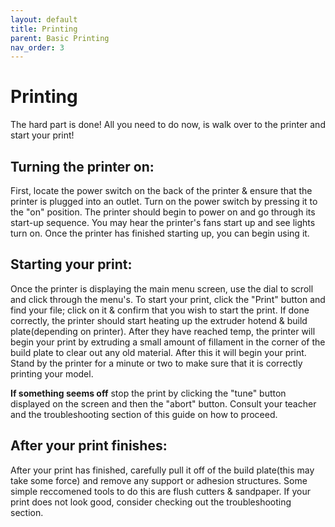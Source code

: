 ```yaml
---
layout: default
title: Printing
parent: Basic Printing
nav_order: 3
---
```


# Printing

The hard part is done! All you need to do now, is walk over to the printer and start your print!

## Turning the printer on:

First, locate the power switch on the back of the printer & ensure that the printer is plugged into an outlet. Turn on the power switch by pressing it to the "on" position. The printer should begin to power on and go through its start-up sequence. You may hear the printer's fans start up and see lights turn on. Once the printer has finished starting up, you can begin using it.  

## Starting your print:

Once the printer is displaying the main menu screen, use the dial to scroll and click through the menu's. To start your print, click the "Print" button and find your file; click on it & confirm that you wish to start the print. If done correctly, the printer should start heating up the extruder hotend & build plate(depending on printer). After they have reached temp, the printer will begin your print by extruding a small amount of fillament in the corner of the build plate to clear out any old material. After this it will begin your print. Stand by the printer for a minute or two to make sure that it is correctly printing your model. 

**If something seems off** stop the print by clicking the "tune" button displayed on the screen and then the "abort" button. Consult your teacher and the troubleshooting section of this guide on how to proceed.

## After your print finishes:

After your print has finished, carefully pull it off of the build plate(this may take some force) and remove any support or adhesion structures. Some simple reccomened tools to do this are flush cutters & sandpaper. If your print does not look good, consider checking out the troubleshooting section.
